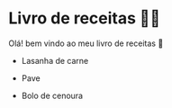 # Livro de receitas :man_cook:

Olá! bem vindo ao meu livro de receitas :cookie:

- Lasanha de carne

- Pave

- Bolo de cenoura

   

